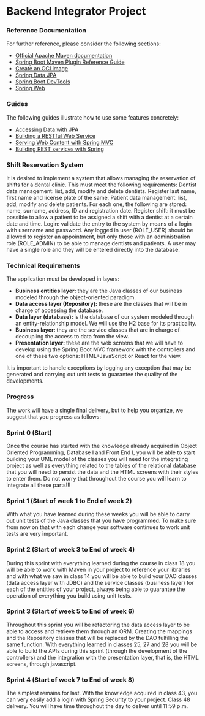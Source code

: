 # Backend Integrator Project

### Reference Documentation

For further reference, please consider the following sections:

* [Official Apache Maven documentation](https://maven.apache.org/guides/index.html)
* [Spring Boot Maven Plugin Reference Guide](https://docs.spring.io/spring-boot/docs/3.0.2/maven-plugin/reference/html/)
* [Create an OCI image](https://docs.spring.io/spring-boot/docs/3.0.2/maven-plugin/reference/html/#build-image)
* [Spring Data JPA](https://docs.spring.io/spring-boot/docs/3.0.2/reference/htmlsingle/#data.sql.jpa-and-spring-data)
* [Spring Boot DevTools](https://docs.spring.io/spring-boot/docs/3.0.2/reference/htmlsingle/#using.devtools)
* [Spring Web](https://docs.spring.io/spring-boot/docs/3.0.2/reference/htmlsingle/#web)

### Guides

The following guides illustrate how to use some features concretely:

* [Accessing Data with JPA](https://spring.io/guides/gs/accessing-data-jpa/)
* [Building a RESTful Web Service](https://spring.io/guides/gs/rest-service/)
* [Serving Web Content with Spring MVC](https://spring.io/guides/gs/serving-web-content/)
* [Building REST services with Spring](https://spring.io/guides/tutorials/rest/)

### Shift Reservation System

It is desired to implement a system that allows managing the reservation of shifts for a dental clinic. This must meet the following requirements:
Dentist data management: list, add, modify and delete dentists. Register last name, first name and license plate of the same.
Patient data management: list, add, modify and delete patients. For each one, the following are stored: name, surname, address, ID and registration date.
Register shift: it must be possible to allow a patient to be assigned a shift with a dentist at a certain date and time.
Login: validate the entry to the system by means of a login with username and password. Any logged in user (ROLE_USER) should be allowed to register an appointment, but only those with an administration role (ROLE_ADMIN) to be able to manage dentists and patients. A user may have a single role and they will be entered directly into the database.


### Technical Requirements

The application must be developed in layers:
* <strong>Business entities layer: </strong>they are the Java classes of our business modeled through the object-oriented paradigm.
* <strong>Data access layer (Repository): </strong> these are the classes that will be in charge of accessing the database.
* <strong>Data layer (database): </strong>is the database of our system modeled through an entity-relationship model. We will use the H2 base for its practicality.
* <strong>Business layer: </strong>they are the service classes that are in charge of decoupling the access to data from the view.
* <strong>Presentation layer: </strong>these are the web screens that we will have to develop using the Spring Boot MVC framework with the controllers and one of these two options: HTML+JavaScript or React for the view.
  
It is important to handle exceptions by logging any exception that may be generated and carrying out unit tests to guarantee the quality of the developments.


### Progress

The work will have a single final delivery, but to help you organize, we suggest that you progress as follows:

### Sprint 0 (Start)

Once the course has started with the knowledge already acquired in Object Oriented Programming, Database I and Front End I, you will be able to start building your UML model of the classes you will need for the integrating project as well as everything related to the tables of the relational database that you will need to persist the data and the HTML screens with their styles to enter them. Do not worry that throughout the course you will learn to integrate all these parts!!!

### Sprint 1 (Start of week 1 to End of week 2)

With what you have learned during these weeks you will be able to carry out unit tests of the Java classes that you have programmed. To make sure from now on that with each change your software continues to work unit tests are very important.

### Sprint 2 (Start of week 3 to End of week 4)

During this sprint with everything learned during the course in class 18 you will be able to work with Maven in your project to reference your libraries and with what we saw in class 14 you will be able to build your DAO classes (data access layer with JDBC) and the service classes (business layer) for each of the entities of your project, always being able to guarantee the operation of everything you build using unit tests.


### Sprint 3 (Start of week 5 to End of week 6)

Throughout this sprint you will be refactoring the data access layer to be able to access and retrieve them through an ORM. Creating the mappings and the Repository classes that will be replaced by the DAO fulfilling the same function.
With everything learned in classes 25, 27 and 28 you will be able to build the APIs during this sprint (through the development of the controllers) and the integration with the presentation layer, that is, the HTML screens, through javascript.

### Sprint 4 (Start of week 7 to End of week 8)

The simplest remains for last. With the knowledge acquired in class 43, you can very easily add a login with Spring Security to your project.
Class 48 delivery. You will have time throughout the day to deliver until 11:59 p.m.